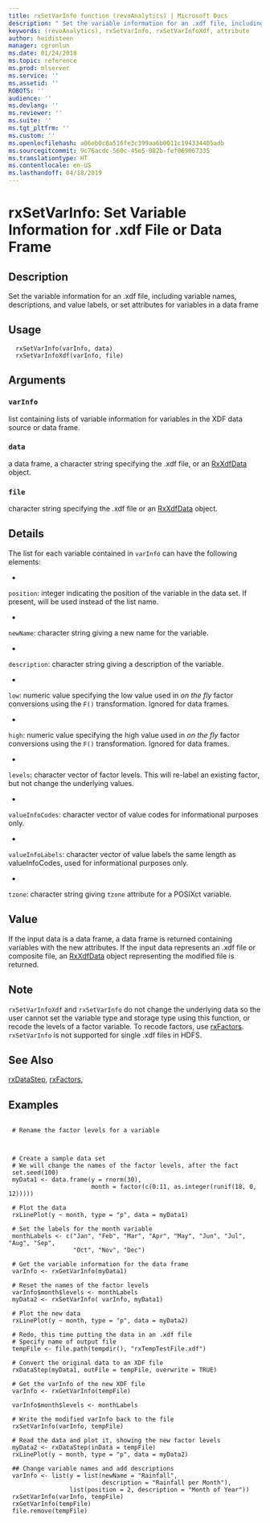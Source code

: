 ```yaml
---
title: rxSetVarInfo function (revoAnalytics) | Microsoft Docs
description: " Set the variable information for an .xdf file, including variable names, descriptions, and value labels, or set attributes for variables in a data frame  "
keywords: (revoAnalytics), rxSetVarInfo, rxSetVarInfoXdf, attribute
author: heidisteen
manager: cgronlun
ms.date: 01/24/2018
ms.topic: reference
ms.prod: mlserver
ms.service: ''
ms.assetid: ''
ROBOTS: ''
audience: ''
ms.devlang: ''
ms.reviewer: ''
ms.suite: ''
ms.tgt_pltfrm: ''
ms.custom: ''
ms.openlocfilehash: a06eb0c8a516fe3c399aa6b0011c194334405adb
ms.sourcegitcommit: 9c76acdc-560c-45e5-982b-fef069067335
ms.translationtype: HT
ms.contentlocale: en-US
ms.lasthandoff: 04/18/2019
---
```

 # <a name="rxsetvarinfo-set-variable-information-for-xdf-file-or-data-frame"></a>rxSetVarInfo: Set Variable Information for .xdf File or Data Frame 
 ## <a name="description"></a>Description

Set the variable information for an .xdf file, including variable names, descriptions, and value labels, or set attributes for variables in a data frame 


 ## <a name="usage"></a>Usage

```   
  rxSetVarInfo(varInfo, data)
  rxSetVarInfoXdf(varInfo, file)

```

 ## <a name="arguments"></a>Arguments



 ### `varInfo`
 list containing lists of variable information for variables in the XDF data source or data frame.  


 ### `data`
 a data frame, a character string specifying the .xdf file, or an [RxXdfData](RxXdfData.md) object.  


 ### `file`
 character string specifying the .xdf file or   an [RxXdfData](RxXdfData.md) object.  



 ## <a name="details"></a>Details

The list for each variable contained in `varInfo` can have the following elements:


* 
 `position`: integer indicating the position of the variable in the data set. If present, will be used instead of the list name.

* 
 `newName`: character string giving a new name for the variable.

* 
 `description`: character string giving a description of the variable.

* 
 `low`: numeric value specifying the low value used in *on the fly* factor conversions using the `F()` transformation.
Ignored for data frames.

* 
 `high`: numeric value specifying the high value used in *on the fly* factor conversions using the `F()` transformation.
Ignored for data frames.

* 
 `levels`: character vector of factor levels. This will re-label an existing factor, but not change the underlying values.

* 
 `valueInfoCodes`: character vector of value codes for informational purposes only.

* 
 `valueInfoLabels`: character vector of value labels the same length as valueInfoCodes, used for informational purposes only.

* 
 `tzone`: character string giving `tzone` attribute for a POSIXct variable.  




 ## <a name="value"></a>Value

If the input data is a data frame, a data frame is returned containing variables with the new attributes.  If the input data represents an .xdf file or composite file, an [RxXdfData](RxXdfData.md) object representing the modified file is returned.

 ## <a name="note"></a>Note

`rxSetVarInfoXdf` and `rxSetVarInfo` do not change the underlying data so the user cannot set the variable type and storage type using this function, or recode the levels of a factor variable.  To recode factors, use [rxFactors](rxFactors.md).
`rxSetVarInfo` is not supported for single .xdf files in HDFS.


 ## <a name="see-also"></a>See Also

[rxDataStep](rxDataStep.md), [rxFactors](rxFactors.md),

 ## <a name="examples"></a>Examples

 ```

  # Rename the factor levels for a variable



  # Create a sample data set
  # We will change the names of the factor levels, after the fact
  set.seed(100)
  myData1 <- data.frame(y = rnorm(30),
                        month = factor(c(0:11, as.integer(runif(18, 0, 12)))))

  # Plot the data
  rxLinePlot(y ~ month, type = "p", data = myData1)

  # Set the labels for the month variable
  monthLabels <- c("Jan", "Feb", "Mar", "Apr", "May", "Jun", "Jul", "Aug", "Sep",
                   "Oct", "Nov", "Dec")

  # Get the variable information for the data frame
  varInfo <- rxGetVarInfo(myData1)

  # Reset the names of the factor levels
  varInfo$month$levels <- monthLabels
  myData2 <- rxSetVarInfo( varInfo, myData1)

  # Plot the new data
  rxLinePlot(y ~ month, type = "p", data = myData2)

  # Redo, this time putting the data in an .xdf file
  # Specify name of output file
  tempFile <- file.path(tempdir(), "rxTempTestFile.xdf")

  # Convert the original data to an XDF file
  rxDataStep(myData1, outFile = tempFile, overwrite = TRUE)

  # Get the varInfo of the new XDF file
  varInfo <- rxGetVarInfo(tempFile)

  varInfo$month$levels <- monthLabels

  # Write the modified varInfo back to the file
  rxSetVarInfo(varInfo, tempFile)

  # Read the data and plot it, showing the new factor levels
  myData2 <- rxDataStep(inData = tempFile)
  rxLinePlot(y ~ month, type = "p", data = myData2)

  ## Change variable names and add descriptions
  varInfo <- list(y = list(newName = "Rainfall",
                           description = "Rainfall per Month"),
                  list(position = 2, description = "Month of Year"))
  rxSetVarInfo(varInfo, tempFile)
  rxGetVarInfo(tempFile)
  file.remove(tempFile)
```


